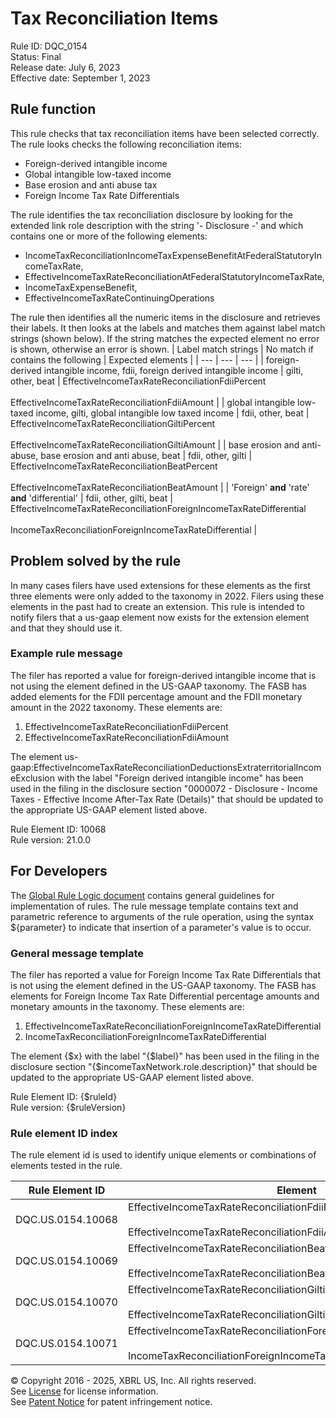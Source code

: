 # Tax Reconciliation Items  
Rule ID: DQC_0154  
Status: Final  
Release date: July 6, 2023  
Effective date: September 1, 2023  
  
## Rule function
This rule checks that tax reconciliation items have been selected correctly. The rule looks checks the following reconciliation items:

* Foreign-derived intangible income
* Global intangible low-taxed income
* Base erosion and anti abuse tax
* Foreign Income Tax Rate Differentials

The rule identifies the tax reconciliation disclosure by looking for the extended link role description with the string '- Disclosure -' and which contains one or more of the following elements:

* IncomeTaxReconciliationIncomeTaxExpenseBenefitAtFederalStatutoryIncomeTaxRate,
* EffectiveIncomeTaxRateReconciliationAtFederalStatutoryIncomeTaxRate,
* IncomeTaxExpenseBenefit,
* EffectiveIncomeTaxRateContinuingOperations

The rule then identifies all the numeric items in the disclosure and retrieves their labels. It then looks at the labels and matches them against label match strings (shown below).  If the string matches the expected element no error is shown, otherwise an error is shown.
| Label match strings | No match if contains the following | Expected elements |
| --- | --- | --- |
| foreign-derived intangible income, fdii, foreign derived intangible income | gilti, other, beat | EffectiveIncomeTaxRateReconciliationFdiiPercent<br><br>EffectiveIncomeTaxRateReconciliationFdiiAmount |
| global intangible low-taxed income, gilti, global intangible low taxed income | fdii, other, beat | EffectiveIncomeTaxRateReconciliationGiltiPercent<br><br>EffectiveIncomeTaxRateReconciliationGiltiAmount |
| base erosion and anti-abuse, base erosion and anti abuse, beat | fdii, other, gilti | EffectiveIncomeTaxRateReconciliationBeatPercent<br><br>EffectiveIncomeTaxRateReconciliationBeatAmount |
| 'Foreign' **and** 'rate' **and** 'differential' | fdii, other, gilti, beat | EffectiveIncomeTaxRateReconciliationForeignIncomeTaxRateDifferential<br><br>IncomeTaxReconciliationForeignIncomeTaxRateDifferential |

## Problem solved by the rule  
In many cases filers have used extensions for these elements as the first three elements were only added to the taxonomy in 2022.  Filers using these elements in the past had to create an extension.  This rule is intended to notify filers that a us-gaap element now exists for the extension element and that they should use it.    

### Example rule message 
The filer has reported a value for foreign-derived intangible income that is not using the element defined in the US-GAAP taxonomy.  The FASB has added elements for the FDII percentage amount and the FDII monetary amount in the 2022 taxonomy.  These elements are:

  1. EffectiveIncomeTaxRateReconciliationFdiiPercent
  2. EffectiveIncomeTaxRateReconciliationFdiiAmount

The  element us-gaap:EffectiveIncomeTaxRateReconciliationDeductionsExtraterritorialIncomeExclusion with the label "Foreign derived intangible income" has been used in the filing in the disclosure section "0000072 - Disclosure - Income Taxes - Effective Income After-Tax Rate (Details)" that should be updated to the appropriate  US-GAAP element listed above.

Rule Element ID: 10068  
Rule version: 21.0.0  

## For Developers  
The [Global Rule Logic document](https://github.com/DataQualityCommittee/dqc_us_rules/blob/master/docs/GlobalRuleLogic.md) contains general guidelines for implementation of rules. The rule message template contains text and parametric reference to arguments of the rule operation, using the syntax ${parameter} to indicate that insertion of a parameter's value is to occur. 

### General message template  
The filer has reported a value for Foreign Income Tax Rate Differentials that is not using the element defined in the US-GAAP taxonomy.  The FASB has elements for Foreign Income Tax Rate Differential percentage amounts and monetary amounts in the taxonomy.  These elements are:

1. EffectiveIncomeTaxRateReconciliationForeignIncomeTaxRateDifferential
2. IncomeTaxReconciliationForeignIncomeTaxRateDifferential

The  element {$x} with the label \"{$label}\" has been used in the filing in the disclosure section \"{$incomeTaxNetwork.role.description}\" that should be updated to the appropriate  US-GAAP element listed above.

Rule Element ID: {$ruleId}  
Rule version: {$ruleVersion}

### Rule element ID index  
The rule element id is used to identify unique elements or combinations of elements tested in the rule.

|Rule Element ID|Element|
|--- |--- |
| DQC.US.0154.10068 | EffectiveIncomeTaxRateReconciliationFdiiPercent  <br><br>EffectiveIncomeTaxRateReconciliationFdiiAmount |
| DQC.US.0154.10069 | EffectiveIncomeTaxRateReconciliationBeatPercent  <br><br>EffectiveIncomeTaxRateReconciliationBeatAmount |
| DQC.US.0154.10070 | EffectiveIncomeTaxRateReconciliationGiltiPercent  <br><br>EffectiveIncomeTaxRateReconciliationGiltiAmount |
| DQC.US.0154.10071 | EffectiveIncomeTaxRateReconciliationForeignIncomeTaxRateDifferential  <br><br>IncomeTaxReconciliationForeignIncomeTaxRateDifferential |

© Copyright 2016 - 2025, XBRL US, Inc. All rights reserved.   
See [License](https://xbrl.us/dqc-license) for license information.  
See [Patent Notice](https://xbrl.us/dqc-patent) for patent infringement notice.  